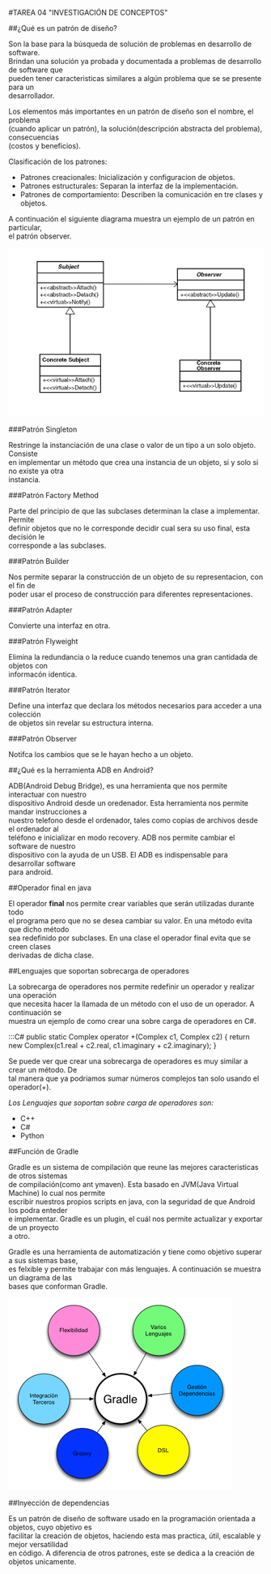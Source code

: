 #TAREA 04 "INVESTIGACIÓN DE CONCEPTOS"

##¿Qué es un patrón de diseño?

Son la base para la búsqueda de solución de problemas en desarrollo de software.  
Brindan una solución ya probada y documentada a problemas de desarrollo de software que  
pueden tener caracteristicas similares a algún problema que se se presente para un  
desarrollador.

Los elementos más importantes en un patrón de diseño son el nombre, el problema  
(cuando aplicar un patrón), la solución(descripción abstracta del problema), consecuencias  
(costos y beneficios).

Clasificación de los patrones:

- Patrones creacionales: Inicialización y configuracion de objetos.
- Patrones estructurales: Separan la interfaz de la implementación.
- Patrones de comportamiento: Describen la comunicación en tre clases y objetos.

A continuación el siguiente diagrama muestra un ejemplo de un patrón en particular,  
el patrón observer.

![Diagrama Patrón](Patron.jpg "Diagrama del patrón observer.")

###Patrón Singleton

Restringe la instanciación de una clase o valor de un tipo a un solo objeto. Consiste  
en implementar un método que crea una instancia de un objeto, si y solo si no existe ya otra  
instancia.

###Patrón Factory Method

Parte del principio de que las subclases determinan la clase a implementar. Permite  
definir objetos que no le corresponde decidir cual sera su uso final, esta decisión le  
corresponde  a las subclases.

###Patrón Builder
	
Nos permite separar la construcción de un objeto de su representacion, con el fin de  
poder usar el proceso de construcción para diferentes representaciones.  

###Patrón Adapter

Convierte una interfaz en otra.

###Patrón Flyweight

Elimina la redundancia o la reduce cuando tenemos una gran cantidada de objetos con  
informacón identica.

###Patrón Iterator

Define una interfaz que declara los métodos necesarios para acceder a una colección  
de objetos sin revelar su estructura interna. 

###Patrón Observer
	
Notifca los cambios que se le hayan hecho a un objeto.

##¿Qué es la herramienta ADB en Android?

ADB(Android Debug Bridge), es una herramienta que nos permite interactuar con nuestro  
dispositivo Android desde un oredenador. Esta herramienta nos permite mandar instrucciones a  
nuestro telefono desde el ordenador, tales como copias de archivos desde el ordenador al  
teléfono e inicializar en modo recovery. ADB nos permite cambiar el software de nuestro  
dispositivo con la ayuda de un USB. El ADB es indispensable para desarrollar software  
para android.

##Operador final en java

El operador **final** nos permite crear variables que serán utilizadas durante todo  
el programa pero que no se desea cambiar su valor. En una método evita que dicho método  
sea redefinido por subclases. En una clase el operador final evita que se creen clases  
derivadas de  dicha clase.

##Lenguajes que soportan sobrecarga de operadores

La sobrecarga de operadores nos permite redefinir un operador y realizar una operación  
que necesita hacer la llamada de un método con el uso de un operador. A continuación se  
muestra un ejemplo de como crear una sobre carga de operadores en C#.

:::C#
public static Complex operator +(Complex c1, Complex c2)
{
	return new Complex(c1.real + c2.real, c1.imaginary + c2.imaginary);
}

Se puede ver que crear una sobrecarga de operadores es muy similar a crear un método. De  
tal manera que ya podriamos sumar números complejos tan solo usando el operador(+).

*Los Lenguajes que soportan sobre carga de operadores son:*
- C++
- C#
- Python

##Función de Gradle

Gradle es un sistema de compilación que reune las mejores caracteristicas de otros sistemas  
de compilación(como ant ymaven). Esta basado en JVM(Java Virtual Machine) lo cual nos permite  
escribir nuestros propios scripts en java, con la seguridad de que Android los podra enteder  
e implementar. Gradle es un plugin, el cuál nos permite actualizar y exportar de un proyecto  
a otro.

Gradle es una herramienta de automatización y tiene como objetivo superar a sus sistemas base,  
es felxible y permite trabajar con más lenguajes. A continuación se muestra un diagrama de las  
bases que conforman Gradle. 

![Diagrama Gradle](Gradle.gif "Diagrama de Gradle")

##Inyección de dependencias

Es un patrón de diseño de software usado en la programación orientada a objetos, cuyo objetivo es  
facilitar la creación de objetos, haciendo esta mas practica, útil, escalable y mejor versatilidad  
en código. A diferencia de otros patrones, este se dedica a la creación de objetos unicamente.

